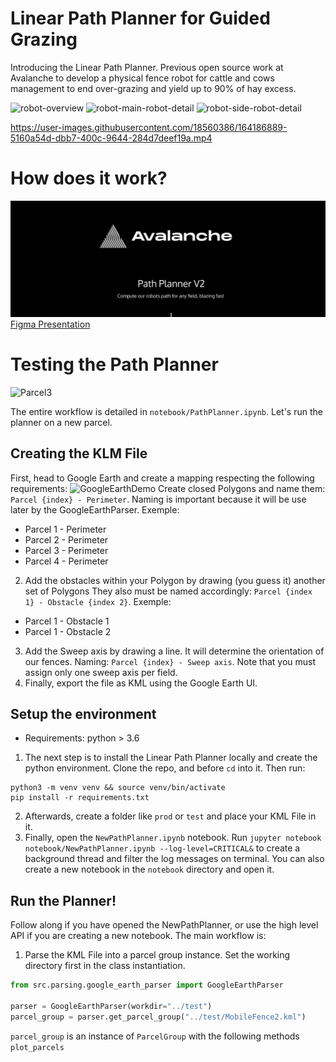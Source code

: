 # Linear Path Planner for Guided Grazing

Introducing the Linear Path Planner. Previous open source work at Avalanche to develop a physical fence robot for cattle and cows management to end over-grazing and yield up to 90% of hay excess.

![robot-overview](img/robot_1.png)
![robot-main-robot-detail](img/robot_2.png)
![robot-side-robot-detail](img/robot_3.png)

https://user-images.githubusercontent.com/18560386/164186889-5160a54d-dbb7-400c-9644-284d7deef19a.mp4

# How does it work?

[![Figma Presentation](img/figma_presentation.png)](https://www.figma.com/proto/dmTIbV9pCkTJNlniaIH6AF/path_planner_v0?node-id=1%3A2)
[Figma Presentation](https://www.figma.com/proto/dmTIbV9pCkTJNlniaIH6AF/path_planner_v0?node-id=1%3A2)

# Testing the Path Planner

![Parcel3](img/parcel_3.gif)

The entire workflow is detailed in `notebook/PathPlanner.ipynb`.
Let's run the planner on a new parcel.

## Creating the KLM File

First, head to Google Earth and create a mapping respecting the following requirements:
![GoogleEarthDemo](img/google-earth-demo.png)
  Create closed Polygons and name them: `Parcel {index} - Perimeter`.
  Naming is important because it will be use later by the GoogleEarthParser. Exemple:
  - Parcel 1 - Perimeter
  - Parcel 2 - Perimeter
  - Parcel 3 - Perimeter
  - Parcel 4 - Perimeter
2. Add the obstacles within your Polygon by drawing (you guess it) another set of Polygons
  They also must be named accordingly: `Parcel {index 1} - Obstacle {index 2}`. Exemple:
  - Parcel 1 - Obstacle 1
  - Parcel 1 - Obstacle 2
3. Add the Sweep axis by drawing a line. It will determine the orientation of our fences.
  Naming: `Parcel {index} - Sweep axis`. Note that you must assign only one sweep axis per field.
4. Finally, export the file as KML using the Google Earth UI.

## Setup the environment

- Requirements: python > 3.6

1. The next step is to install the Linear Path Planner locally and create the python environment.
Clone the repo, and before `cd` into it. Then run:
```
python3 -m venv venv && source venv/bin/activate
pip install -r requirements.txt
```

2. Afterwards, create a folder like `prod` or `test` and place your KML File in it.
3. Finally, open the `NewPathPlanner.ipynb` notebook. 
  Run `jupyter notebook notebook/NewPathPlanner.ipynb --log-level=CRITICAL&` to create a background thread and filter the log messages on terminal.
  You can also create a new notebook in the `notebook` directory and open it.

## Run the Planner!

Follow along if you have opened the NewPathPlanner, or use the high level API if you are creating a new notebook.
The main workflow is:

1. Parse the KML File into a parcel group instance. Set the working directory first in the class instantiation.

```python
from src.parsing.google_earth_parser import GoogleEarthParser

parser = GoogleEarthParser(workdir="../test")
parcel_group = parser.get_parcel_group("../test/MobileFence2.kml")
```

`parcel_group` is an instance of `ParcelGroup` with the following methods
`plot_parcels`






